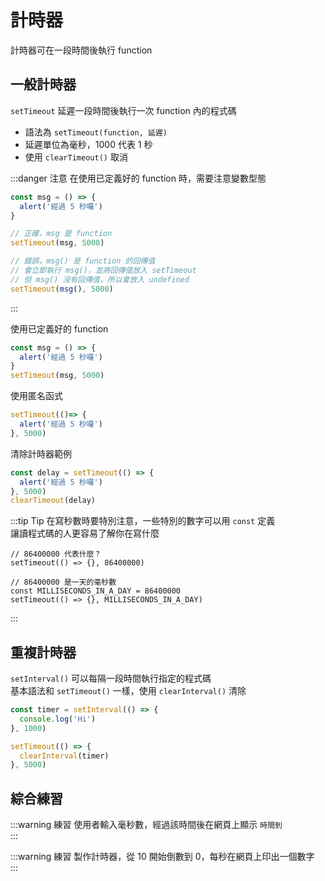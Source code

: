 # 計時器

計時器可在一段時間後執行 function

## 一般計時器
`setTimeout` 延遲一段時間後執行一次 function 內的程式碼  
- 語法為 `setTimeout(function, 延遲)`
- 延遲單位為毫秒，1000 代表 1 秒
- 使用 `clearTimeout()` 取消

:::danger 注意
在使用已定義好的 function 時，需要注意變數型態
```js
const msg = () => {
  alert('經過 5 秒囉')
}

// 正確，msg 是 function
setTimeout(msg, 5000)

// 錯誤，msg() 是 function 的回傳值
// 會立即執行 msg()，並將回傳值放入 setTimeout
// 但 msg() 沒有回傳值，所以會放入 undefined
setTimeout(msg(), 5000)
```
:::

使用已定義好的 function
```js
const msg = () => {
  alert('經過 5 秒囉')
}
setTimeout(msg, 5000)
```
使用匿名函式
```js
setTimeout(()=> {
  alert('經過 5 秒囉')
}, 5000)
```
清除計時器範例
```js
const delay = setTimeout(() => {
  alert('經過 5 秒囉')
}, 5000)
clearTimeout(delay)
```

:::tip Tip
在寫秒數時要特別注意，一些特別的數字可以用 `const` 定義  
讓讀程式碼的人更容易了解你在寫什麼  
```js{5}
// 86400000 代表什麼？
setTimeout(() => {}, 86400000)

// 86400000 是一天的毫秒數
const MILLISECONDS_IN_A_DAY = 86400000
setTimeout(() => {}, MILLISECONDS_IN_A_DAY)
```
:::

## 重複計時器
`setInterval()` 可以每隔一段時間執行指定的程式碼  
基本語法和 `setTimeout()` 一樣，使用 `clearInterval()` 清除  

```js
const timer = setInterval(() => {
  console.log('Hi')
}, 1000)

setTimeout(() => {
  clearInterval(timer)
}, 5000)
```

## 綜合練習
:::warning 練習
使用者輸入毫秒數，經過該時間後在網頁上顯示 `時間到`  
:::

:::warning 練習
製作計時器，從 10 開始倒數到 0，每秒在網頁上印出一個數字  
:::